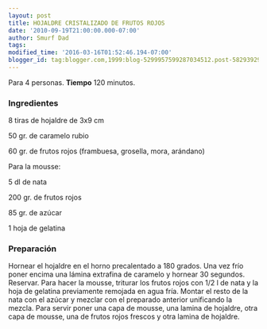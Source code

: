 ```yaml
---
layout: post
title: HOJALDRE CRISTALIZADO DE FRUTOS ROJOS
date: '2010-09-19T21:00:00.000-07:00'
author: Smurf Dad
tags: 
modified_time: '2016-03-16T01:52:46.194-07:00'
blogger_id: tag:blogger.com,1999:blog-5299957599287034512.post-5829392999101421360
---
```


Para 4 personas.
<b>Tiempo</b> 120 minutos.

<h3>Ingredientes</h3>

8 tiras de hojaldre de 3x9 cm

50 gr. de caramelo rubio

60 gr. de frutos rojos (frambuesa, grosella, mora, arándano)

Para la mousse:

5 dl de nata

200 gr. de frutos rojos

85 gr. de azúcar

1 hoja de gelatina

<h3>Preparación</h3>

Hornear el hojaldre en el horno precalentado a 180 grados. Una vez frío poner encima una lámina extrafina de caramelo y hornear 30 segundos. Reservar. Para hacer la mousse, triturar los frutos rojos con 1/2 l de nata y la hoja de gelatina previamente remojada en agua fría. Montar el resto de la nata con el azúcar y mezclar con el preparado anterior unificando la mezcla. Para servir poner una capa de mousse, una lamina de hojaldre, otra capa de mousse, una de frutos rojos frescos y otra lamina de hojaldre.

